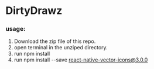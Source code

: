 # DirtyDrawz

### usage:
1. Download the zip file of this repo.
2. open terminal in the unziped directory.
3. run npm install
4. run npm install --save react-native-vector-icons@3.0.0
